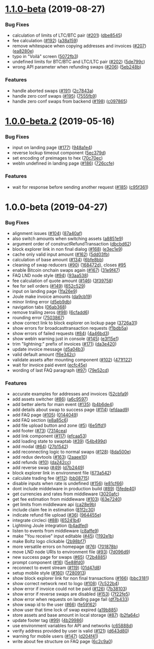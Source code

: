 # [1.1.0-beta](https://github.com/BoltzExchange/boltz-frontend/compare/v1.0.0-beta.2...v1.1.0-beta) (2019-08-27)


### Bug Fixes

* calculation of limits of LTC/BTC pair ([#201](https://github.com/BoltzExchange/boltz-frontend/issues/201)) ([dbe8545](https://github.com/BoltzExchange/boltz-frontend/commit/dbe8545))
* fee calculation ([#192](https://github.com/BoltzExchange/boltz-frontend/issues/192)) ([a38a159](https://github.com/BoltzExchange/boltz-frontend/commit/a38a159))
* remove whitespace when copying addresses and invoices ([#207](https://github.com/BoltzExchange/boltz-frontend/issues/207)) ([ea8280e](https://github.com/BoltzExchange/boltz-frontend/commit/ea8280e))
* typo in "Voilà" screen ([5072fb3](https://github.com/BoltzExchange/boltz-frontend/commit/5072fb3))
* undefined limits for BTC/BTC and LTC/LTC pair ([#202](https://github.com/BoltzExchange/boltz-frontend/issues/202)) ([5de799c](https://github.com/BoltzExchange/boltz-frontend/commit/5de799c))
* wrong API parameter when refunding swaps ([#206](https://github.com/BoltzExchange/boltz-frontend/issues/206)) ([5eb248b](https://github.com/BoltzExchange/boltz-frontend/commit/5eb248b))


### Features

* handle aborted swaps ([#191](https://github.com/BoltzExchange/boltz-frontend/issues/191)) ([2c7843a](https://github.com/BoltzExchange/boltz-frontend/commit/2c7843a))
* handle zero conf swaps ([#195](https://github.com/BoltzExchange/boltz-frontend/issues/195)) ([7555fb9](https://github.com/BoltzExchange/boltz-frontend/commit/7555fb9))
* handle zero conf swaps from backend ([#198](https://github.com/BoltzExchange/boltz-frontend/issues/198)) ([c097865](https://github.com/BoltzExchange/boltz-frontend/commit/c097865))



# [1.0.0-beta.2](https://github.com/BoltzExchange/boltz-frontend/compare/v1.0.0-beta...v1.0.0-beta.2) (2019-05-16)


### Bug Fixes

* input on landing page ([#177](https://github.com/BoltzExchange/boltz-frontend/issues/177)) ([948a1e4](https://github.com/BoltzExchange/boltz-frontend/commit/948a1e4))
* reverse lockup timeout component ([5ec379d](https://github.com/BoltzExchange/boltz-frontend/commit/5ec379d))
* set encoding of preimages to hex ([70c70ec](https://github.com/BoltzExchange/boltz-frontend/commit/70c70ec))
* webln undefined in landing page ([#186](https://github.com/BoltzExchange/boltz-frontend/issues/186)) ([726ccfe](https://github.com/BoltzExchange/boltz-frontend/commit/726ccfe))


### Features

* wait for response before sending another request ([#185](https://github.com/BoltzExchange/boltz-frontend/issues/185)) ([c95f361](https://github.com/BoltzExchange/boltz-frontend/commit/c95f361))



# 1.0.0-beta (2019-04-27)


### Bug Fixes

* alignment issues ([#104](https://github.com/BoltzExchange/boltz-frontend/issues/104)) ([87a40af](https://github.com/BoltzExchange/boltz-frontend/commit/87a40af))
* also switch amounts when switching assets ([a8851e9](https://github.com/BoltzExchange/boltz-frontend/commit/a8851e9))
* argument order of constructRefundTransaction ([dbcbd62](https://github.com/BoltzExchange/boltz-frontend/commit/dbcbd62))
* block explorer link in non final dialog ([#168](https://github.com/BoltzExchange/boltz-frontend/issues/168)) ([e3ec1e9](https://github.com/BoltzExchange/boltz-frontend/commit/e3ec1e9))
* cache only valid input amount ([#162](https://github.com/BoltzExchange/boltz-frontend/issues/162)) ([5dd03fb](https://github.com/BoltzExchange/boltz-frontend/commit/5dd03fb))
* calculation of base amount ([#134](https://github.com/BoltzExchange/boltz-frontend/issues/134)) ([6bfe8bb](https://github.com/BoltzExchange/boltz-frontend/commit/6bfe8bb))
* cleaning of swap reducers ([#90](https://github.com/BoltzExchange/boltz-frontend/issues/90)) ([168472d](https://github.com/BoltzExchange/boltz-frontend/commit/168472d)), closes [#95](https://github.com/BoltzExchange/boltz-frontend/issues/95)
* enable Bitcoin onchain swaps again ([#167](https://github.com/BoltzExchange/boltz-frontend/issues/167)) ([31e9f47](https://github.com/BoltzExchange/boltz-frontend/commit/31e9f47))
* FAQ LND node style ([#94](https://github.com/BoltzExchange/boltz-frontend/issues/94)) ([93aa538](https://github.com/BoltzExchange/boltz-frontend/commit/93aa538))
* fee calculation of quote amount ([#146](https://github.com/BoltzExchange/boltz-frontend/issues/146)) ([3f39758](https://github.com/BoltzExchange/boltz-frontend/commit/3f39758))
* fee for sell orders ([#149](https://github.com/BoltzExchange/boltz-frontend/issues/149)) ([652c529](https://github.com/BoltzExchange/boltz-frontend/commit/652c529))
* input on landing page ([1fa26e9](https://github.com/BoltzExchange/boltz-frontend/commit/1fa26e9))
* Joule make invoice amounts ([da9cb19](https://github.com/BoltzExchange/boltz-frontend/commit/da9cb19))
* minor linting error ([d5eb9db](https://github.com/BoltzExchange/boltz-frontend/commit/d5eb9db))
* navigation tabs ([06ab368](https://github.com/BoltzExchange/boltz-frontend/commit/06ab368))
* remove trailing zeros ([#98](https://github.com/BoltzExchange/boltz-frontend/issues/98)) ([6cfadd6](https://github.com/BoltzExchange/boltz-frontend/commit/6cfadd6))
* rounding error ([7503867](https://github.com/BoltzExchange/boltz-frontend/commit/7503867))
* show correct link to block explorer on lockup page ([3726a31](https://github.com/BoltzExchange/boltz-frontend/commit/3726a31))
* show errors for broadcasttransaction requests ([f1bdb5a](https://github.com/BoltzExchange/boltz-frontend/commit/f1bdb5a))
* show errors of failed requests ([#84](https://github.com/BoltzExchange/boltz-frontend/issues/84)) ([4a46bd3](https://github.com/BoltzExchange/boltz-frontend/commit/4a46bd3))
* show webln warning just in console ([#145](https://github.com/BoltzExchange/boltz-frontend/issues/145)) ([e3f15e1](https://github.com/BoltzExchange/boltz-frontend/commit/e3f15e1))
* trim "lightning:" prefix of invoices ([#171](https://github.com/BoltzExchange/boltz-frontend/issues/171)) ([da3e420](https://github.com/BoltzExchange/boltz-frontend/commit/da3e420))
* update invoice message ([d5a04b3](https://github.com/BoltzExchange/boltz-frontend/commit/d5a04b3))
* valid default amount ([f6e342c](https://github.com/BoltzExchange/boltz-frontend/commit/f6e342c))
* validate assets after mounting component ([#102](https://github.com/BoltzExchange/boltz-frontend/issues/102)) ([471f122](https://github.com/BoltzExchange/boltz-frontend/commit/471f122))
* wait for invoice paid event ([ecfc45e](https://github.com/BoltzExchange/boltz-frontend/commit/ecfc45e))
* wording of last FAQ paragraph ([#97](https://github.com/BoltzExchange/boltz-frontend/issues/97)) ([79e52cd](https://github.com/BoltzExchange/boltz-frontend/commit/79e52cd))


### Features

* accurate examples for addresses and invoices ([52cbfa9](https://github.com/BoltzExchange/boltz-frontend/commit/52cbfa9))
* add assets switcher ([#86](https://github.com/BoltzExchange/boltz-frontend/issues/86)) ([a6c9597](https://github.com/BoltzExchange/boltz-frontend/commit/a6c9597))
* add better alerts for main event ([#135](https://github.com/BoltzExchange/boltz-frontend/issues/135)) ([b4b6de4](https://github.com/BoltzExchange/boltz-frontend/commit/b4b6de4))
* add details about swap to success page ([#114](https://github.com/BoltzExchange/boltz-frontend/issues/114)) ([efdaad9](https://github.com/BoltzExchange/boltz-frontend/commit/efdaad9))
* add FAQ page ([#105](https://github.com/BoltzExchange/boltz-frontend/issues/105)) ([0144049](https://github.com/BoltzExchange/boltz-frontend/commit/0144049))
* add FAQ section ([e8a85c6](https://github.com/BoltzExchange/boltz-frontend/commit/e8a85c6))
* add file upload button and zone ([#5](https://github.com/BoltzExchange/boltz-frontend/issues/5)) ([6e5ffd1](https://github.com/BoltzExchange/boltz-frontend/commit/6e5ffd1))
* add footer ([#73](https://github.com/BoltzExchange/boltz-frontend/issues/73)) ([7314cea](https://github.com/BoltzExchange/boltz-frontend/commit/7314cea))
* add link component ([#117](https://github.com/BoltzExchange/boltz-frontend/issues/117)) ([efcaa53](https://github.com/BoltzExchange/boltz-frontend/commit/efcaa53))
* add loading state to swaptab ([#39](https://github.com/BoltzExchange/boltz-frontend/issues/39)) ([54b499d](https://github.com/BoltzExchange/boltz-frontend/commit/54b499d))
* add modal ([#64](https://github.com/BoltzExchange/boltz-frontend/issues/64)) ([27b1542](https://github.com/BoltzExchange/boltz-frontend/commit/27b1542))
* add reconnecting logic to normal swaps ([#128](https://github.com/BoltzExchange/boltz-frontend/issues/128)) ([8da500e](https://github.com/BoltzExchange/boltz-frontend/commit/8da500e))
* add redux devtools ([#163](https://github.com/BoltzExchange/boltz-frontend/issues/163)) ([2aaee10](https://github.com/BoltzExchange/boltz-frontend/commit/2aaee10))
* add refunds ([#10](https://github.com/BoltzExchange/boltz-frontend/issues/10)) ([da242cc](https://github.com/BoltzExchange/boltz-frontend/commit/da242cc))
* add reverse swap ([#49](https://github.com/BoltzExchange/boltz-frontend/issues/49)) ([d7b2449](https://github.com/BoltzExchange/boltz-frontend/commit/d7b2449))
* block explorer link in environment file ([673a542](https://github.com/BoltzExchange/boltz-frontend/commit/673a542))
* calculate trading fee ([#112](https://github.com/BoltzExchange/boltz-frontend/issues/112)) ([bb08715](https://github.com/BoltzExchange/boltz-frontend/commit/bb08715))
* disable inputs when rate is undefined ([#156](https://github.com/BoltzExchange/boltz-frontend/issues/156)) ([e81cf66](https://github.com/BoltzExchange/boltz-frontend/commit/e81cf66))
* dont include middelware in production build ([#89](https://github.com/BoltzExchange/boltz-frontend/issues/89)) ([5fede40](https://github.com/BoltzExchange/boltz-frontend/commit/5fede40))
* get currencies and rates from middleware ([3020afc](https://github.com/BoltzExchange/boltz-frontend/commit/3020afc))
* get fee estimation from middleware ([#103](https://github.com/BoltzExchange/boltz-frontend/issues/103)) ([63e7240](https://github.com/BoltzExchange/boltz-frontend/commit/63e7240))
* get limits from middleware api ([ca28e9b](https://github.com/BoltzExchange/boltz-frontend/commit/ca28e9b))
* include claim fee in estimation ([81f2c30](https://github.com/BoltzExchange/boltz-frontend/commit/81f2c30))
* indicate refund file upload ([#36](https://github.com/BoltzExchange/boltz-frontend/issues/36)) ([964455e](https://github.com/BoltzExchange/boltz-frontend/commit/964455e))
* integrate circleci ([#88](https://github.com/BoltzExchange/boltz-frontend/issues/88)) ([65241b4](https://github.com/BoltzExchange/boltz-frontend/commit/65241b4))
* Lightning Joule integration ([b4adfed](https://github.com/BoltzExchange/boltz-frontend/commit/b4adfed))
* listen to events from middleware ([c8affe9](https://github.com/BoltzExchange/boltz-frontend/commit/c8affe9))
* make "You receive" input editable ([#45](https://github.com/BoltzExchange/boltz-frontend/issues/45)) ([1192e1b](https://github.com/BoltzExchange/boltz-frontend/commit/1192e1b))
* make Boltz logo clickable ([2b98bf7](https://github.com/BoltzExchange/boltz-frontend/commit/2b98bf7))
* more versatile errors on homepage ([#76](https://github.com/BoltzExchange/boltz-frontend/issues/76)) ([701878b](https://github.com/BoltzExchange/boltz-frontend/commit/701878b))
* move LND node URIs to environment file ([#93](https://github.com/BoltzExchange/boltz-frontend/issues/93)) ([7d096d9](https://github.com/BoltzExchange/boltz-frontend/commit/7d096d9))
* new success page for swaps ([#65](https://github.com/BoltzExchange/boltz-frontend/issues/65)) ([72b4885](https://github.com/BoltzExchange/boltz-frontend/commit/72b4885))
* prompt component ([#16](https://github.com/BoltzExchange/boltz-frontend/issues/16)) ([5e88fd0](https://github.com/BoltzExchange/boltz-frontend/commit/5e88fd0))
* reconnect to event stream ([#119](https://github.com/BoltzExchange/boltz-frontend/issues/119)) ([01d47d8](https://github.com/BoltzExchange/boltz-frontend/commit/01d47d8))
* setup mobile style ([#160](https://github.com/BoltzExchange/boltz-frontend/issues/160)) ([7280913](https://github.com/BoltzExchange/boltz-frontend/commit/7280913))
* show block explorer link for non final transactions ([#166](https://github.com/BoltzExchange/boltz-frontend/issues/166)) ([bbc3181](https://github.com/BoltzExchange/boltz-frontend/commit/bbc3181))
* show correct network next to logo ([#108](https://github.com/BoltzExchange/boltz-frontend/issues/108)) ([7c522b4](https://github.com/BoltzExchange/boltz-frontend/commit/7c522b4))
* show error if invoice could not be paid ([#126](https://github.com/BoltzExchange/boltz-frontend/issues/126)) ([7b38103](https://github.com/BoltzExchange/boltz-frontend/commit/7b38103))
* show error if reverse swaps are disabled ([#153](https://github.com/BoltzExchange/boltz-frontend/issues/153)) ([7f22fe5](https://github.com/BoltzExchange/boltz-frontend/commit/7f22fe5))
* show error when requests on landing page fail ([df7b433](https://github.com/BoltzExchange/boltz-frontend/commit/df7b433))
* show swap id to the user ([#66](https://github.com/BoltzExchange/boltz-frontend/issues/66)) ([fe59162](https://github.com/BoltzExchange/boltz-frontend/commit/fe59162))
* show user that time lock of swap expired ([a19b885](https://github.com/BoltzExchange/boltz-frontend/commit/a19b885))
* store assets and base amount in local storage ([#87](https://github.com/BoltzExchange/boltz-frontend/issues/87)) ([b2fa64c](https://github.com/BoltzExchange/boltz-frontend/commit/b2fa64c))
* update footer tag ([#99](https://github.com/BoltzExchange/boltz-frontend/issues/99)) ([4b29986](https://github.com/BoltzExchange/boltz-frontend/commit/4b29986))
* use environment variables for API and networks ([c65888d](https://github.com/BoltzExchange/boltz-frontend/commit/c65888d))
* verify address provided by user is valid ([#121](https://github.com/BoltzExchange/boltz-frontend/issues/121)) ([d643d80](https://github.com/BoltzExchange/boltz-frontend/commit/d643d80))
* warning for mobile users ([#147](https://github.com/BoltzExchange/boltz-frontend/issues/147)) ([d204f41](https://github.com/BoltzExchange/boltz-frontend/commit/d204f41))
* write about fee structure on FAQ page ([6c2c9a0](https://github.com/BoltzExchange/boltz-frontend/commit/6c2c9a0))



